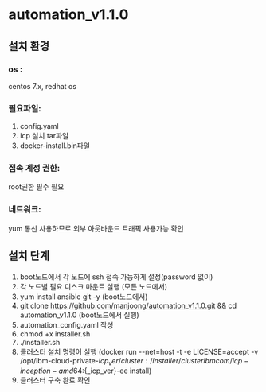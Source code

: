 # automation_v1.1.0

## 설치 환경 
### os : 
centos 7.x, redhat os
### 필요파일: 
1. config.yaml
2. icp 설치 tar파일
3. docker-install.bin파일
### 접속 계정 권한: 
root권한 필수 필요
### 네트워크:
yum 통신 사용하므로 외부 아웃바운드 트래픽 사용가능 확인 

## 설치 단계
1. boot노드에서 각 노드에 ssh 접속 가능하게 설정(password 없이)
2. 각 노드별 필요 디스크 마운트 실행 (모든 노드에서)
3. yum install ansible git -y (boot노드에서)
4. git clone https://github.com/manjoong/automation_v1.1.0.git  && cd automation_v1.1.0 (boot노드에서 실행)
5. automation_config.yaml 작성
6. chmod +x installer.sh
7. ./installer.sh
8. 클러스터 설치 명령어 실행
(docker run --net=host -t -e LICENSE=accept -v /opt/ibm-cloud-private-${icp_ver}/cluster:/installer/cluster ibmcom/icp-inception-amd64:${_icp_ver}-ee install)
9. 클러스터 구축 완료 확인

